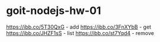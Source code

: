 # goit-nodejs-hw-01

https://ibb.co/5T30QxG - add
https://ibb.co/3FnXYbB - get
https://ibb.co/JHZF1sS - list
https://ibb.co/st7Yqd4 - remove
